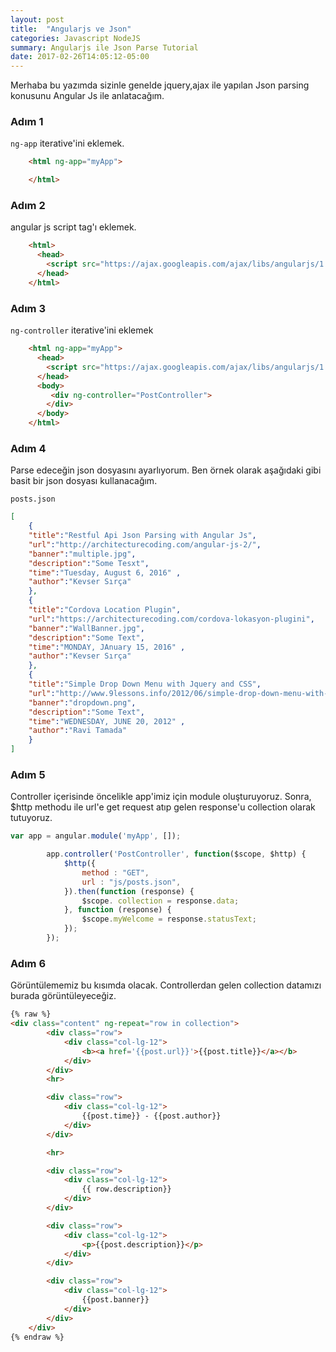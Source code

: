 ```yaml
---
layout: post
title:  "Angularjs ve Json"
categories: Javascript NodeJS
summary: Angularjs ile Json Parse Tutorial
date: 2017-02-26T14:05:12-05:00
---
```

Merhaba bu yazımda sizinle genelde jquery,ajax ile yapılan Json parsing konusunu Angular Js ile anlatacağım.

<h3>Adım 1</h3>

<code>ng-app</code> iterative'ini eklemek.

```html
    <html ng-app="myApp">

    </html>
```
<h3>Adım 2</h3>

angular js script tag'ı eklemek.


```html
    <html>
      <head>
        <script src="https://ajax.googleapis.com/ajax/libs/angularjs/1.4.8/angular.min.js"></script>
      </head>
    </html>
```

<h3>Adım 3</h3>

<code>ng-controller</code> iterative'ini eklemek

```html
    <html ng-app="myApp">
      <head>
        <script src="https://ajax.googleapis.com/ajax/libs/angularjs/1.4.8/angular.min.js"></script>
      </head>
      <body>
         <div ng-controller="PostController">
        </div>
      </body>
    </html>
```
<h3>Adım 4</h3>

Parse edeceğin json dosyasını ayarlıyorum. Ben örnek olarak aşağıdaki gibi basit bir json dosyası kullanacağım.

<code>posts.json</code><br>


```json
[
	{
	"title":"Restful Api Json Parsing with Angular Js",
	"url":"http://architecturecoding.com/angular-js-2/",
	"banner":"multiple.jpg",
	"description":"Some Tesxt",
	"time":"Tuesday, August 6, 2016" ,
	"author":"Kevser Sırça"
	},
	{
	"title":"Cordova Location Plugin",
	"url":"https://architecturecoding.com/cordova-lokasyon-plugini",
	"banner":"WallBanner.jpg",
	"description":"Some Text",
	"time":"MONDAY, JAnuary 15, 2016" ,
	"author":"Kevser Sırça"
	},
	{
	"title":"Simple Drop Down Menu with Jquery and CSS",
	"url":"http://www.9lessons.info/2012/06/simple-drop-down-menu-with-jquery-and.html",
	"banner":"dropdown.png",
	"description":"Some Text",
	"time":"WEDNESDAY, JUNE 20, 2012" ,
	"author":"Ravi Tamada"
	}
]
```

<h3>Adım 5</h3>

Controller içerisinde öncelikle app'imiz için module oluşturuyoruz. Sonra, $http methodu ile url'e get request atıp gelen response'u collection olarak tutuyoruz.


```js
var app = angular.module('myApp', []);

		app.controller('PostController', function($scope, $http) {
		    $http({
		        method : "GET",
		        url : "js/posts.json",
		    }).then(function (response) {
		        $scope.	collection = response.data;
		    }, function (response) {
		        $scope.myWelcome = response.statusText;
		    });
		});


```



<h3>Adım 6</h3>

Görüntülememiz bu kısımda olacak. Controllerdan gelen collection datamızı burada görüntüleyeceğiz.

```html
{% raw %}
<div class="content" ng-repeat="row in collection">
		<div class="row">
			<div class="col-lg-12">
				<b><a href='{{post.url}}'>{{post.title}}</a></b>
			</div>
		</div>
		<hr>

		<div class="row">
			<div class="col-lg-12">
				{{post.time}} - {{post.author}}
			</div>
		</div>

		<hr>

		<div class="row">
			<div class="col-lg-12">
				{{ row.description}}
			</div>
		</div>

		<div class="row">
			<div class="col-lg-12">
				<p>{{post.description}}</p>
			</div>
		</div>

		<div class="row">
			<div class="col-lg-12">
				{{post.banner}}
			</div>
		</div>
	</div>
{% endraw %}
```
